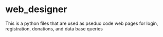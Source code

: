 # web_designer
This is a python files that are used as pseduo code web pages for login, registration, donations, and data base queries
